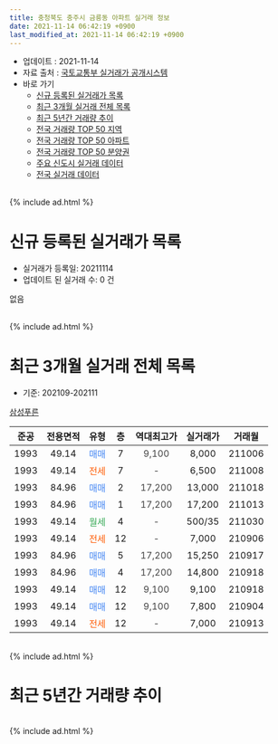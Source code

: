 ```yaml
---
title: 충청북도 충주시 금릉동 아파트 실거래 정보
date: 2021-11-14 06:42:19 +0900
last_modified_at: 2021-11-14 06:42:19 +0900
---
```


* 업데이트 : 2021-11-14
* 자료 출처 : [국토교통부 실거래가 공개시스템](http://rt.molit.go.kr)
* 바로 가기
    * [신규 등록된 실거래가 목록](#신규-등록된-실거래가-목록)
    * [최근 3개월 실거래 전체 목록](#최근-3개월-실거래-전체-목록)
    * [최근 5년간 거래량 추이](#최근-5년간-거래량-추이)
    * [전국 거래량 TOP 50 지역](https://inasie.github.io/apt-trade-info/최근-3개월-전국에서-가장-거래가-많이-발생한-지역)
    * [전국 거래량 TOP 50 아파트](https://inasie.github.io/apt-trade-info/최근-3개월-전국에서-가장-거래가-많이-발생한-아파트)
    * [전국 거래량 TOP 50 분양권](https://inasie.github.io/apt-trade-info/최근-3개월-전국에서-가장-거래가-많이-발생한-분양권)
    * [주요 신도시 실거래 데이터](https://inasie.github.io/apt-trade-info/주요-신도시)
    * [전국 실거래 데이터](https://inasie.github.io/apt-trade-info/전국)
<br>
{% include ad.html %}
<br>

# 신규 등록된 실거래가 목록
* 실거래가 등록일: 20211114
* 업데이트 된 실거래 수: 0 건

없음

<br>
{% include ad.html %}
<br>

# 최근 3개월 실거래 전체 목록
* 기준: 202109-202111


[삼성푸른](https://search.naver.com/search.naver?query=%EC%B6%A9%EC%B2%AD%EB%B6%81%EB%8F%84+%EC%B6%A9%EC%A3%BC%EC%8B%9C+%EA%B8%88%EB%A6%89%EB%8F%99+%EC%82%BC%EC%84%B1%ED%91%B8%EB%A5%B8)

|준공|전용면적|유형|층|역대최고가|실거래가|거래월|
|:---:|:---:|:---:|:---:|:---:|:---:|:---:|
|1993|49.14|<span style="color:#4285f3">매매</span>|7|<span style="color:#444444">9,100</span>|8,000|211006|
|1993|49.14|<span style="color:#ff5a00">전세</span>|7|<span style="color:#444444">-</span>|6,500|211008|
|1993|84.96|<span style="color:#4285f3">매매</span>|2|<span style="color:#444444">17,200</span>|13,000|211018|
|1993|84.96|<span style="color:#4285f3">매매</span>|1|<span style="color:#444444">17,200</span>|17,200|211013|
|1993|49.14|<span style="color:#34a853">월세</span>|4|<span style="color:#444444">-</span>|500/35|211030|
|1993|49.14|<span style="color:#ff5a00">전세</span>|12|<span style="color:#444444">-</span>|7,000|210906|
|1993|84.96|<span style="color:#4285f3">매매</span>|5|<span style="color:#444444">17,200</span>|15,250|210917|
|1993|84.96|<span style="color:#4285f3">매매</span>|4|<span style="color:#444444">17,200</span>|14,800|210918|
|1993|49.14|<span style="color:#4285f3">매매</span>|12|<span style="color:#444444">9,100</span>|9,100|210918|
|1993|49.14|<span style="color:#4285f3">매매</span>|12|<span style="color:#444444">9,100</span>|7,800|210904|
|1993|49.14|<span style="color:#ff5a00">전세</span>|12|<span style="color:#444444">-</span>|7,000|210913|


<br>
{% include ad.html %}
<br>

# 최근 5년간 거래량 추이


<div style="width:100%;">
    <canvas id="deal_progress" height="200"></canvas>
</div>

<script>
new Chart(document.getElementById("deal_progress"), {
    type: 'line',
    data: {
        labels: ['201611','201612','201701','201702','201703','201704','201705','201706','201707','201708','201709','201710','201711','201712','201801','201802','201803','201804','201805','201806','201807','201808','201809','201810','201811','201812','201901','201902','201903','201904','201905','201906','201907','201908','201909','201910','201911','201912','202001','202002','202003','202004','202005','202006','202007','202008','202009','202010','202011','202012','202101','202102','202103','202104','202105','202106','202107','202108','202109','202110','202111'],
        datasets: [{
            label: '매매',
            pointRadius: 1,
            data: [2, 1, 6, 3, 0, 4, 1, 5, 4, 1, 1, 1, 0, 1, 1, 3, 2, 1, 0, 0, 3, 1, 0, 0, 0, 0, 1, 4, 0, 1, 5, 4, 1, 4, 1, 5, 1, 3, 5, 3, 2, 3, 1, 4, 2, 0, 1, 3, 3, 4, 5, 4, 6, 14, 11, 3, 3, 3, 4, 3, 0],
            borderColor: "rgba(255, 201, 14, 1)",
            backgroundColor: "rgba(255, 201, 14, 0.5)",
            fill: false,
            lineTension: 0
        },{
            label: '전월세',
            pointRadius: 1,
            data: [1, 0, 1, 1, 1, 1, 0, 0, 1, 3, 2, 0, 0, 0, 4, 6, 1, 2, 0, 1, 2, 0, 3, 1, 0, 1, 1, 4, 6, 0, 2, 1, 0, 3, 2, 3, 2, 4, 2, 2, 1, 0, 1, 1, 2, 0, 1, 1, 1, 2, 0, 1, 0, 6, 0, 5, 1, 1, 2, 2, 0],
            borderColor: "rgba(0, 141, 185, 1)",
            backgroundColor: "rgba(0, 141, 185, 0.5)",
            fill: false,
            lineTension: 0
        }
        ]
    },
    options: {
        responsive: true,
        title: {
            display: false
        },
        tooltips: {
            mode: 'index',
            intersect: false
        },
        hover: {
            mode: 'nearest',
            intersect: true
        },
        scales: {
            xAxes: [{
                display: true,
                scaleLabel: {
                    display: true,
                    labelString: '년/월'
                }
            }],
            yAxes: [{
                display: true,
                ticks: {
                    suggestedMin: 0,
                },
                scaleLabel: {
                    display: true,
                    labelString: '실거래 수'
                }
            }]
        }
    }
});

</script>


<br>
{% include ad.html %}
<br>

